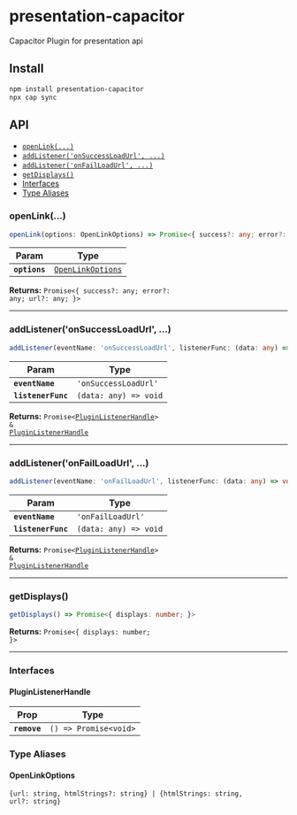 # presentation-capacitor

Capacitor Plugin for presentation api

## Install

```bash
npm install presentation-capacitor
npx cap sync
```

## API

<docgen-index>

* [`openLink(...)`](#openlink)
* [`addListener('onSuccessLoadUrl', ...)`](#addlisteneronsuccessloadurl)
* [`addListener('onFailLoadUrl', ...)`](#addlisteneronfailloadurl)
* [`getDisplays()`](#getdisplays)
* [Interfaces](#interfaces)
* [Type Aliases](#type-aliases)

</docgen-index>

<docgen-api>
<!--Update the source file JSDoc comments and rerun docgen to update the docs below-->

### openLink(...)

```typescript
openLink(options: OpenLinkOptions) => Promise<{ success?: any; error?: any; url?: any; }>
```

| Param         | Type                                                        |
| ------------- | ----------------------------------------------------------- |
| **`options`** | <code><a href="#openlinkoptions">OpenLinkOptions</a></code> |

**Returns:** <code>Promise&lt;{ success?: any; error?: any; url?: any; }&gt;</code>

--------------------


### addListener('onSuccessLoadUrl', ...)

```typescript
addListener(eventName: 'onSuccessLoadUrl', listenerFunc: (data: any) => void) => Promise<PluginListenerHandle> & PluginListenerHandle
```

| Param              | Type                                |
| ------------------ | ----------------------------------- |
| **`eventName`**    | <code>'onSuccessLoadUrl'</code>     |
| **`listenerFunc`** | <code>(data: any) =&gt; void</code> |

**Returns:** <code>Promise&lt;<a href="#pluginlistenerhandle">PluginListenerHandle</a>&gt; & <a href="#pluginlistenerhandle">PluginListenerHandle</a></code>

--------------------


### addListener('onFailLoadUrl', ...)

```typescript
addListener(eventName: 'onFailLoadUrl', listenerFunc: (data: any) => void) => Promise<PluginListenerHandle> & PluginListenerHandle
```

| Param              | Type                                |
| ------------------ | ----------------------------------- |
| **`eventName`**    | <code>'onFailLoadUrl'</code>        |
| **`listenerFunc`** | <code>(data: any) =&gt; void</code> |

**Returns:** <code>Promise&lt;<a href="#pluginlistenerhandle">PluginListenerHandle</a>&gt; & <a href="#pluginlistenerhandle">PluginListenerHandle</a></code>

--------------------


### getDisplays()

```typescript
getDisplays() => Promise<{ displays: number; }>
```

**Returns:** <code>Promise&lt;{ displays: number; }&gt;</code>

--------------------


### Interfaces


#### PluginListenerHandle

| Prop         | Type                                      |
| ------------ | ----------------------------------------- |
| **`remove`** | <code>() =&gt; Promise&lt;void&gt;</code> |


### Type Aliases


#### OpenLinkOptions

<code>{url: string, htmlStrings?: string} | {htmlStrings: string, url?: string}</code>

</docgen-api>
